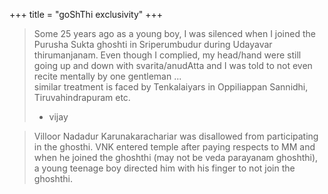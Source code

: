 +++
title = "goShThi exclusivity"
+++

> Some 25 years ago as a young boy, I was silenced when I joined the Purusha Sukta ghoshti in Sriperumbudur during Udayavar thirumanjanam. Even though I complied, my head/hand were still going up and down with svarita/anudAtta and I was told to not even recite mentally by one gentleman  ...  
> similar treatment is faced by Tenkalaiyars in Oppiliappan Sannidhi, Tiruvahindrapuram etc.
> - vijay


> Villoor Nadadur Karunakarachariar was disallowed from participating in the ghosthi. VNK entered temple after paying respects to MM and when he joined the ghoshthi (may not be veda parayanam ghoshthi), a young teenage boy directed him with his finger to not join the ghoshthi.

